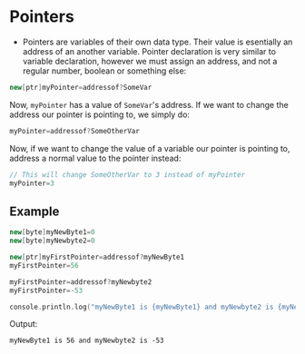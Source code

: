 # Pointers
- Pointers are variables of their own data type. Their value is esentially an address of an another variable. Pointer declaration is very similar to variable declaration, however we must assign an address, and not a regular number, boolean or something else:

```cpp
new[ptr]myPointer=addressof?SomeVar
```

Now, `myPointer` has a value of `SomeVar`'s address. If we want to change the address our pointer is pointing to, we simply do:

```cpp
myPointer=addressof?SomeOtherVar
```

Now, if we want to change the value of a variable our pointer is pointing to, address a normal value to the pointer instead:

```cpp
// This will change SomeOtherVar to 3 instead of myPointer
myPointer=3
```

## Example

```cpp
new[byte]myNewByte1=0
new[byte]myNewbyte2=0

new[ptr]myFirstPointer=addressof?myNewByte1
myFirstPointer=56

myFirstPointer=addressof?myNewbyte2
myFirstPointer=-53

console.println.log("myNewByte1 is {myNewByte1} and myNewbyte2 is {myNewbyte2}")
```

Output:
```
myNewByte1 is 56 and myNewbyte2 is -53
```